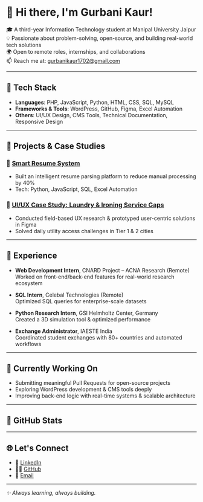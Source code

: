 # 👋 Hi there, I'm Gurbani Kaur!

🎓 A third-year Information Technology student at Manipal University Jaipur  
💡 Passionate about problem-solving, open-source, and building real-world tech solutions  
🌍 Open to remote roles, internships, and collaborations  
📫 Reach me at: [gurbanikaur1702@gmail.com](mailto:gurbanikaur1702@gmail.com)

---

## 🚀 Tech Stack

- **Languages**: PHP, JavaScript, Python, HTML, CSS, SQL, MySQL  
- **Frameworks & Tools**: WordPress, GitHub, Figma, Excel Automation  
- **Others**: UI/UX Design, CMS Tools, Technical Documentation, Responsive Design

---

## 🧠 Projects & Case Studies

### 🔹 [Smart Resume System](#)
- Built an intelligent resume parsing platform to reduce manual processing by 40%
- Tech: Python, JavaScript, SQL, Excel Automation

### 🔹 [UI/UX Case Study: Laundry & Ironing Service Gaps](#)
- Conducted field-based UX research & prototyped user-centric solutions in Figma
- Solved daily utility access challenges in Tier 1 & 2 cities

---

## 💼 Experience

- **Web Development Intern**, CNARD Project – ACNA Research (Remote)  
  Worked on front-end/back-end features for real-world research ecosystem

- **SQL Intern**, Celebal Technologies (Remote)  
  Optimized SQL queries for enterprise-scale datasets

- **Python Research Intern**, GSI Helmholtz Center, Germany  
  Created a 3D simulation tool & optimized performance

- **Exchange Administrator**, IAESTE India  
  Coordinated student exchanges with 80+ countries and automated workflows

---

## 🌱 Currently Working On

- Submitting meaningful Pull Requests for open-source projects  
- Exploring WordPress development & CMS tools deeply  
- Improving back-end logic with real-time systems & scalable architecture

---

## 🧰 GitHub Stats

<!-- GitHub stats section hidden for now while I actively contribute to open-source! -->
---

## 🌐 Let's Connect

- 🔗 [LinkedIn](https://www.linkedin.com/in/gurbani-kaur-5a6788264/)
- 🧑‍💻 [GitHub](https://github.com/KaurGurbani)
- 📧 [Email](mailto:gurbanikaur1702@gmail.com)

---

_✨ Always learning, always building._
